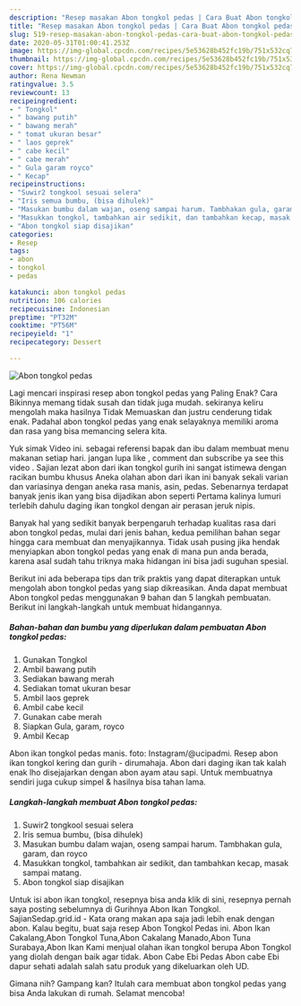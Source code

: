 ```yaml
---
description: "Resep masakan Abon tongkol pedas | Cara Buat Abon tongkol pedas Yang Paling Enak"
title: "Resep masakan Abon tongkol pedas | Cara Buat Abon tongkol pedas Yang Paling Enak"
slug: 519-resep-masakan-abon-tongkol-pedas-cara-buat-abon-tongkol-pedas-yang-paling-enak
date: 2020-05-31T01:00:41.253Z
image: https://img-global.cpcdn.com/recipes/5e53628b452fc19b/751x532cq70/abon-tongkol-pedas-foto-resep-utama.jpg
thumbnail: https://img-global.cpcdn.com/recipes/5e53628b452fc19b/751x532cq70/abon-tongkol-pedas-foto-resep-utama.jpg
cover: https://img-global.cpcdn.com/recipes/5e53628b452fc19b/751x532cq70/abon-tongkol-pedas-foto-resep-utama.jpg
author: Rena Newman
ratingvalue: 3.5
reviewcount: 13
recipeingredient:
- " Tongkol"
- " bawang putih"
- " bawang merah"
- " tomat ukuran besar"
- " laos geprek"
- " cabe kecil"
- " cabe merah"
- " Gula garam royco"
- " Kecap"
recipeinstructions:
- "Suwir2 tongkool sesuai selera"
- "Iris semua bumbu, (bisa dihulek)"
- "Masukan bumbu dalam wajan, oseng sampai harum. Tambhakan gula, garam, dan royco"
- "Masukkan tongkol, tambahkan air sedikit, dan tambahkan kecap, masak sampai matang."
- "Abon tongkol siap disajikan"
categories:
- Resep
tags:
- abon
- tongkol
- pedas

katakunci: abon tongkol pedas 
nutrition: 106 calories
recipecuisine: Indonesian
preptime: "PT32M"
cooktime: "PT56M"
recipeyield: "1"
recipecategory: Dessert

---
```



![Abon tongkol pedas](https://img-global.cpcdn.com/recipes/5e53628b452fc19b/751x532cq70/abon-tongkol-pedas-foto-resep-utama.jpg)

Lagi mencari inspirasi resep abon tongkol pedas yang Paling Enak? Cara Bikinnya memang tidak susah dan tidak juga mudah. sekiranya keliru mengolah maka hasilnya Tidak Memuaskan dan justru cenderung tidak enak. Padahal abon tongkol pedas yang enak selayaknya memiliki aroma dan rasa yang bisa memancing selera kita.

Yuk simak Video ini. sebagai referensi bapak dan ibu dalam membuat menu makanan setiap hari. jangan lupa like , comment dan subscribe ya see this video . Sajian lezat abon dari ikan tongkol gurih ini sangat istimewa dengan racikan bumbu khusus Aneka olahan abon dari ikan ini banyak sekali varian dan variasinya dengan aneka rasa manis, asin, pedas. Sebenarnya terdapat banyak jenis ikan yang bisa dijadikan abon seperti Pertama kalinya lumuri terlebih dahulu daging ikan tongkol dengan air perasan jeruk nipis.

Banyak hal yang sedikit banyak berpengaruh terhadap kualitas rasa dari abon tongkol pedas, mulai dari jenis bahan, kedua pemilihan bahan segar hingga cara membuat dan menyajikannya. Tidak usah pusing jika hendak menyiapkan abon tongkol pedas yang enak di mana pun anda berada, karena asal sudah tahu triknya maka hidangan ini bisa jadi suguhan spesial.


Berikut ini ada beberapa tips dan trik praktis yang dapat diterapkan untuk mengolah abon tongkol pedas yang siap dikreasikan. Anda dapat membuat Abon tongkol pedas menggunakan 9 bahan dan 5 langkah pembuatan. Berikut ini langkah-langkah untuk membuat hidangannya.

<!--inarticleads1-->

##### Bahan-bahan dan bumbu yang diperlukan dalam pembuatan Abon tongkol pedas:

1. Gunakan  Tongkol
1. Ambil  bawang putih
1. Sediakan  bawang merah
1. Sediakan  tomat ukuran besar
1. Ambil  laos geprek
1. Ambil  cabe kecil
1. Gunakan  cabe merah
1. Siapkan  Gula, garam, royco
1. Ambil  Kecap


Abon ikan tongkol pedas manis. foto: Instagram/@ucipadmi. Resep abon ikan tongkol kering dan gurih - dirumahaja. Abon dari daging ikan tak kalah enak lho disejajarkan dengan abon ayam atau sapi. Untuk membuatnya sendiri juga cukup simpel &amp; hasilnya bisa tahan lama. 

<!--inarticleads2-->

##### Langkah-langkah membuat Abon tongkol pedas:

1. Suwir2 tongkool sesuai selera
1. Iris semua bumbu, (bisa dihulek)
1. Masukan bumbu dalam wajan, oseng sampai harum. Tambhakan gula, garam, dan royco
1. Masukkan tongkol, tambahkan air sedikit, dan tambahkan kecap, masak sampai matang.
1. Abon tongkol siap disajikan


Untuk isi abon ikan tongkol, resepnya bisa anda klik di sini, resepnya pernah saya posting sebelumnya di Gurihnya Abon Ikan Tongkol. SajianSedap.grid.id - Kata orang makan apa saja jadi lebih enak dengan abon. Kalau begitu, buat saja resep Abon Tongkol Pedas ini. Abon Ikan Cakalang,Abon Tongkol Tuna,Abon Cakalang Manado,Abon Tuna Surabaya,Abon Ikan Kami menjual olahan ikan tongkol berupa Abon Tongkol yang diolah dengan baik agar tidak. Abon Cabe Ebi Pedas Abon cabe Ebi dapur sehati adalah salah satu produk yang dikeluarkan oleh UD. 

Gimana nih? Gampang kan? Itulah cara membuat abon tongkol pedas yang bisa Anda lakukan di rumah. Selamat mencoba!
